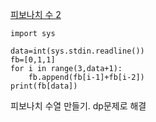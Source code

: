 [피보나치 수 2](https://www.acmicpc.net/problem/2748)

    import sys

    data=int(sys.stdin.readline())
    fb=[0,1,1]
    for i in range(3,data+1):
        fb.append(fb[i-1]+fb[i-2])
    print(fb[data])
    
피보나치 수열 만들기. dp문제로 해결
